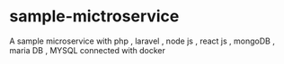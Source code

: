 # sample-mictroservice
A sample microservice with php , laravel , node js , react js , mongoDB , maria DB , MYSQL connected with docker
